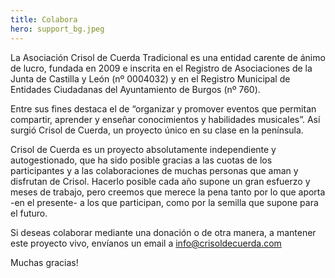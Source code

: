 ```yaml
---
title: Colabora
hero: support_bg.jpeg
---
```


La Asociación Crisol de Cuerda Tradicional es una entidad carente de ánimo de lucro, fundada en 2009 e inscrita en el Registro de Asociaciones de la Junta de Castilla y León (nº 0004032) y en el Registro Municipal de Entidades Ciudadanas del Ayuntamiento de Burgos (nº 760).

Entre sus fines destaca el de “organizar y promover eventos que permitan compartir, aprender y enseñar conocimientos y habilidades musicales”. Así surgió Crisol de Cuerda, un proyecto único en su clase en la península.

Crisol de Cuerda es un proyecto absolutamente independiente y autogestionado, que ha sido posible gracias a las cuotas de los participantes y a las colaboraciones de muchas personas que aman y disfrutan de Crisol. Hacerlo posible cada año supone un gran esfuerzo y meses de trabajo, pero creemos que merece la pena tanto por lo que aporta -en el presente- a los que participan, como por la semilla que supone para el futuro.

Si deseas colaborar mediante una donación o de otra manera, a mantener este proyecto vivo, envíanos un email a [info@crisoldecuerda.com](mailto:info@crisoldecuerda.com?subject=Como%20colaborar)

Muchas gracias!
